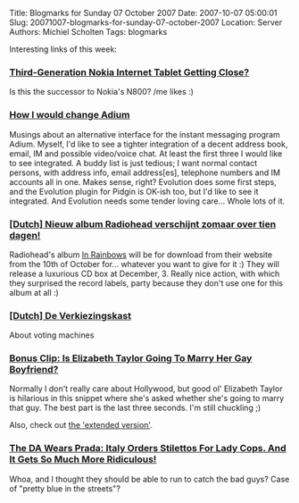 Title: Blogmarks for Sunday 07 October 2007
Date: 2007-10-07 05:00:01
Slug: 20071007-blogmarks-for-sunday-07-october-2007
Location: Server
Authors: Michiel Scholten
Tags: blogmarks

<p>Interesting links of this week:</p>
<h3><a href="http://www.brighthand.com/default.asp?newsID=13376">Third-Generation Nokia Internet Tablet Getting Close?</a></h3>
<p>Is this the successor to Nokia's N800? /me likes :)</p>
<h3><a href="http://brok3n.org/archivesextreme/2007/09/how_i_would_cha.html">How I would change Adium</a></h3>
<p>Musings about an alternative interface for the instant messaging program Adium. Myself, I'd like to see a tighter integration of a decent address book, email, IM and possible video/voice chat. At least the first three I would like to see integrated. A buddy list is just tedious; I want normal contact persons, with address info, email address[es], telephone numbers and IM accounts all in one. Makes sense, right? Evolution does some first steps, and the Evolution plugin for Pidgin is OK-ish too, but I'd like to see it integrated. And Evolution needs some tender loving care... Whole lots of it.</p>
<h3><a href="http://3voor12.vpro.nl/artikelen/artikel/36887169">[Dutch] Nieuw album Radiohead verschijnt zomaar over tien dagen!</a></h3>
<p>Radiohead's album <a href="http://en.wikipedia.org/wiki/In_Rainbows">In Rainbows</a> will be for download from their website from the 10th of October for... whatever you want to give for it :) They will release a luxurious CD box at December, 3. Really nice action, with which they surprised the record labels, party because they don't use one for this album at all :)</p>
<h3><a href="http://www.wijvertrouwenstemcomputersniet.nl/other/strip/">[Dutch] De Verkiezingskast</a></h3>
<p>About voting machines</p>
<h3><a href="http://jezebel.com/gossip/bonus-clip/is-elizabeth-taylor-going-to-marry-her-gay-boyfriend-305199.php">Bonus Clip: Is Elizabeth Taylor Going To Marry Her Gay Boyfriend?</a></h3>
<p>Normally I don't really care about Hollywood, but good ol' Elizabeth Taylor is hilarious in this snippet where she's asked whether she's going to marry that guy. The best part is the last three seconds. I'm still chuckling ;)</p>

<p>Also, check out <a href="http://jezebel.com/gossip/bonus-clip/omg-theres-more-elizabeth-taylor-red-carpet-footage-305225.php">the 'extended version'</a>.</p>
<h3><a href="http://jezebel.com/gossip/the-da-wears-prada/italy-orders-stilettos-for-lady-cops-and-it-gets-so-much-more-ridiculous-304767.php">The DA Wears Prada: Italy Orders Stilettos For Lady Cops. And It Gets So Much More Ridiculous!</a></h3>
<p>Whoa, and I thought they should be able to run to catch the bad guys? Case of "pretty blue in the streets"?</p>
